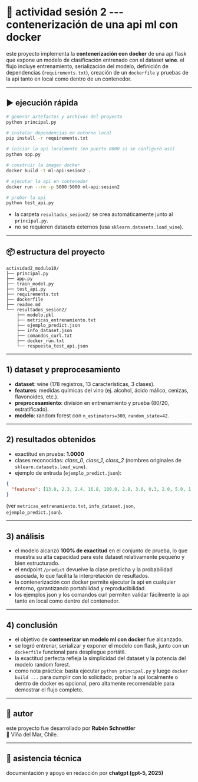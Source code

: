 # 📘 actividad sesión 2 --- contenerización de una api ml con docker

este proyecto implementa la **contenerización con docker** de una api flask que expone un modelo
de clasificación entrenado con el dataset **wine**. el flujo incluye entrenamiento, serialización
del modelo, definición de dependencias (`requirements.txt`), creación de un `dockerfile` y pruebas
de la api tanto en local como dentro de un contenedor.

---

## ▶️ ejecución rápida

```bash
# generar artefactos y archivos del proyecto
python principal.py

# instalar dependencias en entorno local
pip install -r requirements.txt

# iniciar la api localmente (en puerto 8000 si se configuró así)
python app.py

# construir la imagen docker
docker build -t ml-api:sesion2 .

# ejecutar la api en contenedor
docker run --rm -p 5000:5000 ml-api:sesion2

# probar la api
python test_api.py
```

- la carpeta `resultados_sesion2/` se crea automáticamente junto al `principal.py`.  
- no se requieren datasets externos (usa `sklearn.datasets.load_wine`).  

---

## 📦 estructura del proyecto

```
actividad2_modulo10/
├── principal.py
├── app.py
├── train_model.py
├── test_api.py
├── requirements.txt
├── dockerfile
├── readme.md
└── resultados_sesion2/
    ├── modelo.pkl
    ├── metricas_entrenamiento.txt
    ├── ejemplo_predict.json
    ├── info_dataset.json
    ├── comandos_curl.txt
    ├── docker_run.txt
    └── respuesta_test_api.json
```

---

## 1) dataset y preprocesamiento

- **dataset**: wine (178 registros, 13 características, 3 clases).  
- **features**: medidas químicas del vino (ej. alcohol, ácido málico, cenizas, flavonoides, etc.).  
- **preprocesamiento**: división en entrenamiento y prueba (80/20, estratificado).  
- **modelo**: random forest con `n_estimators=300`, `random_state=42`.  

---

## 2) resultados obtenidos

- exactitud en prueba: **1.0000**  
- clases reconocidas: *class_0*, *class_1*, *class_2* (nombres originales de `sklearn.datasets.load_wine`).  
- ejemplo de entrada (`ejemplo_predict.json`):

```json
{
  "features": [13.0, 2.3, 2.4, 16.8, 100.0, 2.8, 3.0, 0.3, 2.0, 5.0, 1.0, 3.0, 1000.0]
}
```

(ver `metricas_entrenamiento.txt`, `info_dataset.json`, `ejemplo_predict.json`).  

---

## 3) análisis

- el modelo alcanzó **100% de exactitud** en el conjunto de prueba, lo que muestra su alta capacidad
  para este dataset relativamente pequeño y bien estructurado.  
- el endpoint `/predict` devuelve la clase predicha y la probabilidad asociada, lo que facilita la
  interpretación de resultados.  
- la contenerización con docker permite ejecutar la api en cualquier entorno, garantizando
  portabilidad y reproducibilidad.  
- los ejemplos json y los comandos curl permiten validar fácilmente la api tanto en local
  como dentro del contenedor.  

---

## 4) conclusión

- el objetivo de **contenerizar un modelo ml con docker** fue alcanzado.  
- se logró entrenar, serializar y exponer el modelo con flask, junto con un `dockerfile`
  funcional para despliegue portátil.  
- la exactitud perfecta refleja la simplicidad del dataset y la potencia del modelo random forest.  
- como nota práctica: basta ejecutar `python principal.py` y luego `docker build ...` para
  cumplir con lo solicitado; probar la api localmente o dentro de docker es opcional,
  pero altamente recomendable para demostrar el flujo completo.  

---

## 👤 autor

este proyecto fue desarrollado por **Rubén Schnettler**  
📍 Viña del Mar, Chile.  

---

## 🤖 asistencia técnica

documentación y apoyo en redacción por **chatgpt (gpt-5, 2025)**
